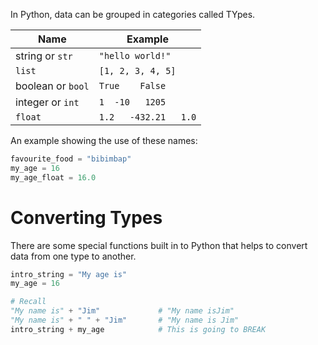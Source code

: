 In Python, data can be grouped in categories called TYpes.

| Name     | Example       |
| ---      | ---           |
| string or `str` | `"hello world!"` |
| `list` | `[1, 2, 3, 4, 5]` |
| boolean or `bool` | `True    False` |
| integer or `int` | `1  -10   1205` |
| `float` | `1.2   -432.21   1.0`

An example showing the use of these names:

```python
favourite_food = "bibimbap"
my_age = 16
my_age_float = 16.0
```

# Converting Types
There are some special functions built in to Python that helps to convert data from one type to another.

```python
intro_string = "My age is"
my_age = 16

# Recall
"My name is" + "Jim"             # "My name isJim"
"My name is" + " " + "Jim"       # "My name is Jim"
intro_string + my_age            # This is going to BREAK
```

